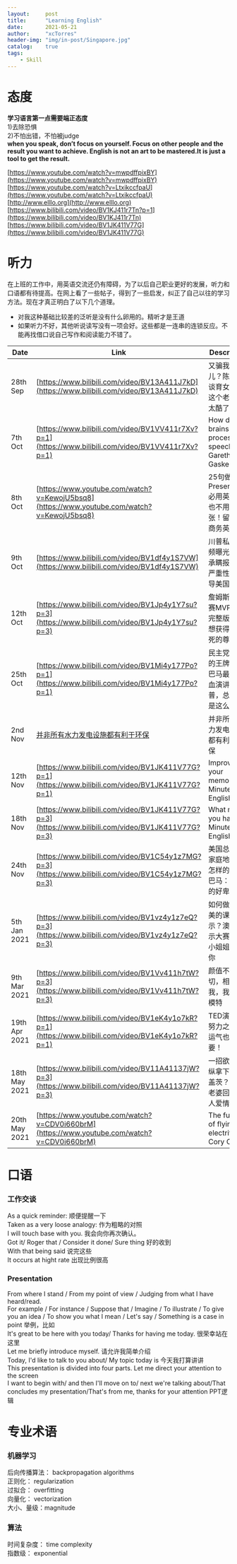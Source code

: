 ```yaml
---
layout:     post
title:      "Learning English"
date:       2021-05-21
author:     "xcTorres"
header-img: "img/in-post/Singapore.jpg"
catalog:    true
tags:
    - Skill
---
```

# 态度
**学习语言第一点需要端正态度**  
1)去除恐惧  
2)不怕出错，不怕被judge  
**when you speak, don’t focus on yourself. Focus on other people and the result you want to achieve. 
English is not an art to be mastered.It is just a tool to get the result.** 

[https://www.youtube.com/watch?v=mwpdffpixBY](https://www.youtube.com/watch?v=mwpdffpixBY)  
[https://www.youtube.com/watch?v=LtxikccfpaU](https://www.youtube.com/watch?v=LtxikccfpaU)  
[http://www.elllo.org](http://www.elllo.org)  
[https://www.bilibili.com/video/BV1KJ411r7Tn?p=1](https://www.bilibili.com/video/BV1KJ411r7Tn)  
[https://www.bilibili.com/video/BV1JK411V77G](https://www.bilibili.com/video/BV1JK411V77G)

# 听力
在上班的工作中，用英语交流还仍有障碍，为了以后自己职业更好的发展，听力和口语都有待提高。在网上看了一些帖子，得到了一些启发，纠正了自己以往的学习方法。现在才真正明白了以下几个道理。  
- 对我这种基础比较差的泛听是没有什么卵用的。精听才是王道  
- 如果听力不好，其他听说读写没有一项会好。这些都是一连串的连锁反应。不能再找借口说自己写作和阅读能力不错了。  


| Date   |  Link  |  Description    |
| ----   |  ----  |      ----       |
| 28th Sep |[https://www.bilibili.com/video/BV13A411J7kD](https://www.bilibili.com/video/BV13A411J7kD)|  又骗我生女儿？陈冠希谈育女经；这个老爸也太酷了吧？  |
| 7th Oct |[https://www.bilibili.com/video/BV1VV411r7Xv?p=1](https://www.bilibili.com/video/BV1VV411r7Xv?p=1)|  How do our brains process speech - Gareth Gaskell |
| 8th Oct |[https://www.youtube.com/watch?v=KewojU5bsq8](https://www.youtube.com/watch?v=KewojU5bsq8)|  25句做Presentation必用英文 再也不用紧张！留学、商务英语 |
| 9th Oct |[https://www.bilibili.com/video/BV1df4y1S7VW](https://www.bilibili.com/video/BV1df4y1S7VW)|  川普私密音频曝光！亲承瞒报疫情严重性，误导美国民众 |
| 12th Oct |[https://www.bilibili.com/video/BV1Jp4y1Y7su?p=3](https://www.bilibili.com/video/BV1Jp4y1Y7su?p=3)|  詹姆斯总决赛MVP发言完整版：我想获得那该死的尊重 |
| 25th Oct |[https://www.bilibili.com/video/BV1Mi4y177Po?p=1](https://www.bilibili.com/video/BV1Mi4y177Po?p=1)|  民主党最后的王牌？奥巴马最新热血演讲：川普，总统不是这么当的 |
| 2nd Nov |[并非所有水力发电设施都有利于环保](https://dict.eudic.net/webting/desktopplay?id=3c018d6d-1b12-11eb-8659-00505686c5e6&token=QYN+eyJ0b2tlbiI6IiIsInVzZXJpZCI6IiIsInVybHNpZ24iOiJ1RFdGQys0R0pCMEVxWXRtcm0wVFZPb1lSOEU9IiwidCI6IkFCSU1UWXlOREV3TmpNeU9RPT0ifQ%3D%3D)|  并非所有水力发电设施都有利于环保 |
| 12th Nov |[https://www.bilibili.com/video/BV1JK411V77G?p=1](https://www.bilibili.com/video/BV1JK411V77G?p=1)|  Improving your memory - 6 Minute English |
| 18th Nov |[https://www.bilibili.com/video/BV1JK411V77G?p=3](https://www.bilibili.com/video/BV1JK411V77G?p=3)|  What makes you happy 6 Minute English |
| 24th Nov |[https://www.bilibili.com/video/BV1C54y1z7MG?p=3](https://www.bilibili.com/video/BV1C54y1z7MG?p=3)|  美国总统的家庭地位是怎样的？奥巴马：我真的好卑微 |  
| 5th Jan 2021|[https://www.bilibili.com/video/BV1vz4y1z7eQ?p=3](https://www.bilibili.com/video/BV1vz4y1z7eQ?p=3)|  如何做出完美的课堂展示？澳洲展示大赛冠军小姐姐教给你 |   
| 9th Mar 2021 |[https://www.bilibili.com/video/BV1Vv411h7tW?p=3](https://www.bilibili.com/video/BV1Vv411h7tW?p=3)|颜值不是一切，相信我，我是个模特|
| 19th Apr 2021 |[https://www.bilibili.com/video/BV1eK4y1o7kR?p=1](https://www.bilibili.com/video/BV1eK4y1o7kR?p=1)|TED演讲：努力之外，运气也很重要！|
| 18th May 2021 |[https://www.bilibili.com/video/BV11A41137jW?p=3](https://www.bilibili.com/video/BV11A41137jW?p=3)|一招欲擒故纵拿下比尔·盖茨？盖茨老婆回忆二人爱情故事|
| 20th May 2021 |[https://www.youtube.com/watch?v=CDV0i660brM](https://www.youtube.com/watch?v=CDV0i660brM)|The future of flying is electrifying Cory Combs|


# 口语  

### 工作交谈
As a quick reminder: 顺便提醒一下  
Taken as a very loose analogy: 作为粗略的对照  
I will touch base with you. 我会向你再次确认。  
Got it/ Roger that / Consider it done/ Sure thing 好的收到  
With that being said 说完这些  
It occurs at hight rate  出现比例很高

### Presentation
From where I stand / From my point of view / Judging from what I have heard/read.  
For example / For instance / Suppose that / Imagine / To illustrate / To give you an idea / To show you what I mean / Let's say / Something is a case in point   举例，比如  
It's great to be here with you today/ Thanks for having me today. 很荣幸站在这里  
Let me briefly introduce myself. 请允许我简单介绍  
Today, I'd like to talk to you about/ My topic today is 今天我打算讲讲  
This presentation is divided into four parts. Let me direct your attention to the screen  
I want to begin with/ and then I'll move on to/ next we're talking about/That concludes my presentation/That's from me, thanks for your attention  PPT逻辑




# 专业术语
### 机器学习  
后向传播算法： backpropagation algorithms  
正则化：  regularization  
过拟合：  overfitting  
向量化：  vectorization  
大小、量级：magnitude 

### 算法
时间复杂度： time complexity  
指数级： exponential
